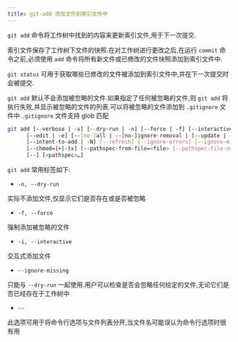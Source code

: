 ```yaml
---
title: git-add 添加文件到索引文件中
---
```


`git add` 命令将工作树中找到的内容来更新索引文件,用于下一次提交.

索引文件保存了工作树下文件的快照.在对工作树进行更改之后,在运行 `commit` 命令之前,必须使用 `add` 命令将所有新文件或已修改的文件快照添加到索引文件中.

`git status` 可用于获取哪些已修改的文件被添加到索引文件中,并在下一次提交时会被提交.

`git add` 默认不会添加被忽略的文件.如果指定了任何被忽略的文件,则 `git add` 将执行失败,并显示被忽略的文件的列表.可以将被忽略的文件添加到 `.gitignore` 文件中.`.gitignore` 文件支持 glob 匹配

```bash
git add [--verbose | -v] [--dry-run | -n] [--force | -f] [--interactive | -i] [--patch | -p]
      [--edit | -e] [--[no-]all | --[no-]ignore-removal | [--update | -u]]
      [--intent-to-add | -N] [--refresh] [--ignore-errors] [--ignore-missing] [--renormalize]
      [--chmod=(+|-)x] [--pathspec-from-file=<file> [--pathspec-file-nul]]
      [--] [<pathspec>…​]
```

`git add` 常用标签如下:

- `-n, --dry-run`

实际不添加文件,仅显示它们是否存在或是否被忽略

- `-f, --force`

强制添加被忽略的文件

- `-i, --interactive`

交互式添加文件

- `--ignore-missing`

只能与 `--dry-run` 一起使用.用户可以检查是否会忽略任何给定的文件,无论它们是否已经存在于工作树中

- `--`

此选项可用于将命令行选项与文件列表分开,当文件名可能误认为命令行选项时很有用
